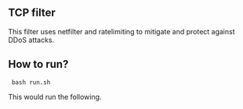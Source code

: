 ## TCP filter

This filter uses netfilter and ratelimiting to mitigate and protect against DDoS attacks.

## How to run? 

``` bash run.sh```

This would run the following.